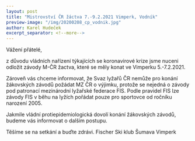 ```yaml
---
layout: post
title: "Mistrovství ČR žáctva 7.-9.2.2021 Vimperk, Vodník"
preview-image: "/img/20200208_cp_vodnik.jpg"
author: Karel Hudeček
excerpt_separator: <!--more-->
---
```


Vážení přátelé,

z důvodu vládních nařízení týkajících se koronavirové krize jsme nuceni odložit závody M-ČR žactva, které se měly konat ve Vimperku 5.-7.2.2021.

Zároveň vás chceme informovat, že Svaz lyžařů ČR nemůže pro konání žákovských závodů požádat MZ ČR o výjimku, protože se nejedná o závody pod patronací mezinárodní lyžařské federace FIS. Podle pravidel FIS lze závody FIS v běhu na lyžích pořádat pouze pro sportovce od ročníku narození 2005.

Jakmile vládní protiepidemiologická dovolí konání žákovských závodů, budeme vás informovat o dalším postupu.

Těšíme se na setkání a buďte zdrávi.
Fischer Ski klub Šumava Vimperk
 <!--more-->